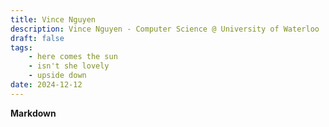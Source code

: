 ```yaml
---
title: Vince Nguyen
description: Vince Nguyen - Computer Science @ University of Waterloo
draft: false
tags:
    - here comes the sun
    - isn't she lovely
    - upside down
date: 2024-12-12
---
```

**Markdown**